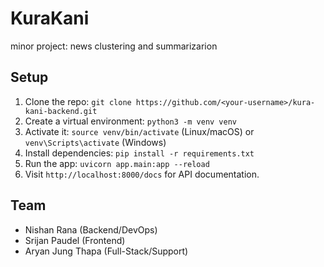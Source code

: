 # KuraKani
minor project: news clustering and summarizarion

## Setup
1. Clone the repo: `git clone https://github.com/<your-username>/kura-kani-backend.git`
2. Create a virtual environment: `python3 -m venv venv`
3. Activate it: `source venv/bin/activate` (Linux/macOS) or `venv\Scripts\activate` (Windows)
4. Install dependencies: `pip install -r requirements.txt`
5. Run the app: `uvicorn app.main:app --reload`
6. Visit `http://localhost:8000/docs` for API documentation.

## Team
- Nishan Rana (Backend/DevOps)
- Srijan Paudel (Frontend)
- Aryan Jung Thapa (Full-Stack/Support)
